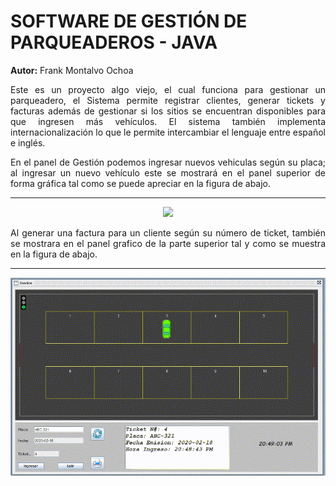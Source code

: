 # SOFTWARE DE GESTIÓN DE PARQUEADEROS - JAVA

**Autor:** Frank Montalvo Ochoa

<p align="justify">
Este es un proyecto algo viejo, el cual funciona para gestionar un parqueadero, el Sistema permite registrar clientes, generar tickets y facturas además de gestionar si los sitios se encuentran disponibles para que ingresen más vehículos. El sistema también implementa internacionalización lo que le permite intercambiar el lenguaje entre español e inglés.
</p>

<p align="justify">
En el panel de Gestión podemos ingresar nuevos vehiculas según su placa; al ingresar un nuevo vehículo este se mostrará en el panel superior de forma gráfica tal como se puede apreciar en la figura de abajo.
</p>
<hr>
<p align="center">
  <img  src="img/in.gif">
</p>

<p align="justify">
Al generar una factura para un cliente según su número de ticket, también se mostrara en el panel grafico de la parte superior tal y como se muestra en la figura de abajo.
</p>
<hr>
<p align="center">
  <img  src="img/out.gif">
</p>